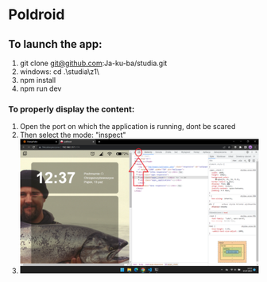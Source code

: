 # Poldroid

## To launch the app:
1. git clone git@github.com:Ja-ku-ba/studia.git
2. windows: cd .\studia\z1\
3. npm install
4. npm run dev

### To properly display the content:
1. Open the port on which the application is running, dont be scared
2. Then select the mode: "inspect"
3. ![Zdjecie krok 1](readme_files/krok1.png)